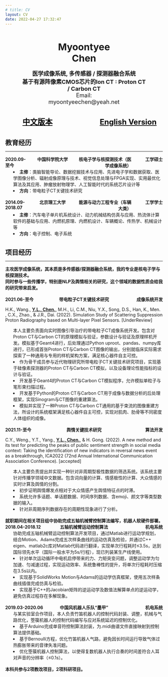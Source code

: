 ```yaml
---
# title: CV
layout: CV
date: 2022-04-27 17:32:47
---
```





<br>
<br>

<div style="display:table; width:100%;">
    <div style="display:table-row">
        <div style="display:table-cell; text-align:right; width:30%; font-size: 24px;"><strong></strong></div>
        <div style="display:table-cell; text-align:center; width:40%; font-size: 30px;"><strong>Myoontyee Chen</strong></div>
        <div style="display:table-cell; text-align:left; width:30%; font-size: 24px;"><strong></strong></div>
    </div>
</div>
<br>
<div style="display:table; width:100%;">
    <div style="display:table-row">
        <div style="display:table-cell; text-align:right; width:10%; font-size: 15px;"><strong></strong></div>
        <div style="display:table-cell; text-align:center; width:80%; font-size: 18px;"><strong>医学成像系统, 多传感器 / 探测器融合系统</strong></div>
        <div style="display:table-cell; text-align:left; width:10%; font-size: 15px;"><strong></strong></div>
    </div>
</div>
<div style="display:table; width:100%;">
    <div style="display:table-row">
        <div style="display:table-cell; text-align:right; width:10%; font-size: 15px;"><strong></strong></div>
        <div style="display:table-cell; text-align:center; width:80%; font-size: 18px;"><strong>基于有源阵像素CMOS芯片的Ion CT : Proton CT / Carbon CT</strong></div>
        <div style="display:table-cell; text-align:left; width:10%; font-size: 15px;"><strong></strong></div>
    </div>
</div>
<div style="display:table; width:100%;">
    <div style="display:table-row">
        <div style="display:table-cell; text-align:right; width:30%; font-size: 15px;"><strong></strong></div>
        <div style="display:table-cell; text-align:center; width:40%; font-size: 18px;">Email: myoontyeechen@yeah.net</div>
        <div style="display:table-cell; text-align:left; width:30%; font-size: 15px;"><strong></strong></div>
    </div>
</div>


<br>
<br>
<div style="display:table; width:100%;">
    <div style="display:table-row">
        <div style="display:table-cell; text-align:right; width:30%; font-size: 24px;"><strong><a href="../CV"><u>中文版本</u></a></strong></div>
        <div style="display:table-cell; text-align:center; width:30%; font-size: 24px;"></div>
        <div style="display:table-cell; text-align:left; width:40%; font-size: 24px;"><strong><a href="../CV-English"><u>English Version</u></a></strong></div>
    </div>
</div>


<br>
<br>
<div style="font-size: 1.5em;"><strong>教育经历</strong></div>
<hr />


<div style="display:table; width:100%;">
    <div style="display:table-row">
        <div style="display:table-cell; width:15%"><strong>2020.09-至今</strong></div>
        <div style="display:table-cell; text-align:center; width:30%;"><strong>中国科学院大学</strong></div>
        <div style="display:table-cell; text-align:right; width:35%;"><strong>核电子学与核探测技术（医学成像系统）</strong></div>
        <div style="display:table-cell; text-align:right; width:20%;"><strong>工学硕士</strong></div>
    </div>
</div>

<div style="display:table; width:100%;">
    <div style="display:table-row">
        <div style="display:table-cell; width:5%"></div>
        <div style="display:table-cell; text-align:left; width:95%;">
            <li><strong>主修</strong>：类脑智能导论、数据挖掘技术与应用、先进电子学和数据获取、医学图像分析、辐射成像原理与技术、视觉信息处理与FPGA实现、实用最优化算法及其应用、肿瘤放射物理学、人工智能时代的系统芯片设计等</li>
            <li><strong>方向</strong>：带电粒子CT关键技术研究</li>
        </div>
    </div>
</div>

<br>
<div style="display:table; width:100%;">
    <div style="display:table-row">
        <div style="display:table-cell; width:15%"><strong>2014.09-2018.07</strong></div>
        <div style="display:table-cell; text-align:center; width:30%;"><strong>北京理工大学</strong></div>
        <div style="display:table-cell; text-align:right; width:35%;"><strong>能源与动力工程专业（车辆大类）</strong></div>
        <div style="display:table-cell; text-align:right; width:20%;"><strong>工学学士</strong></div>
    </div>
</div>

<div style="display:table; width:100%;">
    <div style="display:table-row">
        <div style="display:table-cell; width:5%"></div>
        <div style="display:table-cell; text-align:left; width:95%;">
            <li><strong>主修</strong>：汽车电子单片机系统设计、动力机械结构仿真与应用、热流体计算软件的基础与应用、内燃机原理、内燃机设计、车辆概论、传热学、机械设计等</li>
            <li><strong>方向</strong>：电子控制、电子系统</li>
        </div>
    </div>
</div>

<br>
<br>
<div style="font-size: 1.5em;"><strong>项目经历</strong></div>
<hr />
<strong>主攻医学成像系统，其本质是多传感器/探测器融合系统，我的专业是核电子学与核探测技术。</strong>
<br>
<strong>同时参与一些传播学，特别是NLP及舆情相关的研究，这个领域的数据性质会给我的研究带来启发。</strong>
<br>
<br>

<div style="display:table; width:100%;">
    <div style="display:table-row">
        <div style="display:table-cell; width:25%"><strong>2021.06-至今</strong></div>
        <div style="display:table-cell; text-align:center; width:50%;"><strong>带电粒子CT关键技术研究</strong></div>
        <div style="display:table-cell; text-align:right; width:25%;"><strong>成像系统开发</strong></div>
    </div>
</div>

H.K., Wang., <strong><u>Y.L., Chen.</u></strong>, M.H., Li, C.M., Niu, Y.X., Song, D.S., Han, K., Men. , C.X., Zhao., & J.R., Dai. (2022). Simulation Study of Scattering Suppression Proton Radiography based on Multi-layer Pixel Sensors. [UnderReview]

<div style="display:table; width:100%;">
    <div style="display:table-row">
        <div style="display:table-cell; width:5%"></div>
        <div style="display:table-cell; text-align:left; width:95%;">
        本人主要负责面向实时图像引导治疗的带电粒子CT成像系统开发。包含对Proton CT与Carbon CT的原理模拟与验证，参数设计与验证及原理样机开发。模拟基于Geant4进行，后处理通过Python uproot、pandas、numpy库进行，已形成首张Proton CT与Carbon CT图像的输出，分别就临床实际需求探索了一种通用与专用的样机架构方案，满足核心器件自主可控。<br>
            <li>作为骨干成员参与近代物理研究所带电粒子CT关键技术研究项目，实现基于硅像素探测器的Proton CT与Carbon CT模拟，以及设备理论性能指标的设计与验证。</li>
            <li>开发基于Geant4的Proton CT与Carbon CT模拟程序，允许模拟单粒子与笔形束扫描过程。</li>
            <li>开发基于Python的Proton CT与Carbon CT用于成像与数据分析的后处理框架，实现Sinogram与CT图像的重建算法。</li>
            <li>模拟并实现了一种Proton CT与Carbon CT通用的基于束流的图像重建方法，所设计的系统框架满足核心器件自主可控，实现对肌肉、肋骨等不同密度人体组织的成像。</li>
        </div>
    </div>
</div>

<br>
<div style="display:table; width:100%;">
    <div style="display:table-row">
        <div style="display:table-cell; width:25%"><strong>2021.11-至今</strong></div>
        <div style="display:table-cell; text-align:center; width:50%;"><strong>舆情关键技术研究</strong></div>
        <div style="display:table-cell; text-align:right; width:25%;"><strong>算法开发</strong></div>
    </div>
</div>

C.Y., Weng., Y.T., Yang., <strong><u>Y.L., Chen.</u></strong>, & H. Gong. (2022). A new method and its test for predicting the peaks of public sentiment strength in social media context: Taking the identification of new indicators in reversal news event as a breakthrough, ICA2022 (72nd Annual International Communication Association Conference). [accepted]

<div style="display:table; width:100%;">
    <div style="display:table-row">
        <div style="display:table-cell; width:5%"></div>
        <div style="display:table-cell; text-align:left; width:95%;">
        本人主要负责提出并实现一种针对非周期型极性数据的筛选系统。该系统主要针对传播学领域中文数据。包含词向量的计算、情感极性的计算、大众情感的实时计算及舆情的分割。<br>
            <li>初步证明舆情爆发点相对于大众情感产生舆情特征点的时滞。</li>
            <li>系统允许多话题、单话题数据、时间序列数据、含emoji、颜文字等类型数据的输入。</li>
            <li>针对非周期序列数据存在的周期性现象进行了分析。</li>
        </div>
    </div>
</div>



<br>
<strong>就职期间在相关项目组中协助完成五轴机械臂控制算法编写，机器人软硬件部署。</strong>

<div style="display:table; width:100%;">
    <div style="display:table-row">
        <div style="display:table-cell; width:25%"><strong>2018.04-2018.12</strong></div>
        <div style="display:table-cell; text-align:center; width:50%;"><strong>五轴机械臂运动控制算法</strong></div>
        <div style="display:table-cell; text-align:right; width:25%;"><strong>机电系统</strong></div>
    </div>
</div>


<div style="display:table; width:100%;">
    <div style="display:table-row">
        <div style="display:table-cell; width:5%"></div>
        <div style="display:table-cell; text-align:left; width:95%;">
        协助完成五轴机械臂运动控制算法开发项目，通过Matlab进行运动学规划，结合Motion、Adams完成五次样条曲线的运动仿真及检验，并通过C++ eigen、matlab2c库对Matlab代码进行翻译，实现单次行程耗时≤3.5s，达到国际领先水平（国际一般水平为5s/行程），现已列装某生产线使用。<br>
            <li>针对单次运动循环中电机启停带来的力、力矩突变问题，调整运动学为匀加速、匀减速过程，实现运动效率、系统鲁棒性的提升，将单次行程耗时压缩在3.5s以内。</li>
            <li>实现基于SolidWorks Motion与Adams的运动学仿真框架，使用五次样条曲线插值完成仿真与检验。</li>
            <li>实现基于C++的Jacobian矩阵的逆运动学及数值法解算单点的逆运动学，避免仿真过程存在多解现象。</li>
        </div>
    </div>
</div>


<br>
<div style="display:table; width:100%;">
    <div style="display:table-row">
        <div style="display:table-cell; width:25%"><strong>2019.03-2020.06</strong></div>
        <div style="display:table-cell; text-align:center; width:50%;"><strong>中国风机器人乐队“墨甲”</strong></div>
        <div style="display:table-cell; text-align:right; width:25%;"><strong>机电系统</strong></div>
    </div>
</div>


<div style="display:table; width:100%;">
    <div style="display:table-row">
        <div style="display:table-cell; width:5%"></div>
        <div style="display:table-cell; text-align:left; width:95%;">
        与某实验室合作项目，本人负责竹笛机器人的控制代码封装、调整，机械与气路优化，箜篌机器人的控制代码编写与应对系统延迟的控制优化。<br>
            <li>基于Arduino完成单音符控制算法封装，为.midi曲谱文件直接映射到控制算法提供基础。</li>
            <li>基于Bernoulli方程，优化竹笛机器人气路，避免因长时间运行导致气体过热膨胀带来的音律失准问题。</li>
            <li>优化箜篌机器人控制算法，以使得复数机器人执行合奏的时间差符合人耳对声音的分辨率（≤0.1s）。</li>
        </div>
    </div>
</div>

<br>
<strong>本科共参与2项教改项目，2项科研项目。</strong>
<br>
<br>





<style>
    a:link { 
    color:black; 
    text-decoration:none; 
    } 
    a:visited { 
    color:black; 
    text-decoration:none; 
    } 
    a:hover { 
    color:#00BFFF; 
    text-decoration:none; 
    } 
    a:active { 
    color:black; 
    text-decoration:none; 
    }
</style>    